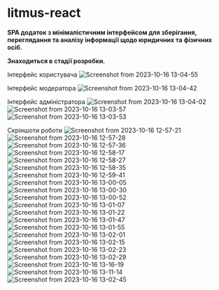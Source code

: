 # litmus-react

**SPA додаток з мінімалістичним інтерфейсом для зберігання, переглядання та аналізу інформації щодо юридичних та фізичних осіб.**

  
**Знаходиться в стадії розробки.**

Інтерфейс користувача
![Screenshot from 2023-10-16 13-04-55](https://github.com/maxmmin/litmus-react/assets/96373600/763361a0-5dba-41f2-b18c-a1caf1c5f2f5)

Інтерфейс модератора
![Screenshot from 2023-10-16 13-04-42](https://github.com/maxmmin/litmus-react/assets/96373600/d5b6cbdc-4255-43f3-85e4-ff3314f8f0e0)

Інтерфейс адміністратора
![Screenshot from 2023-10-16 13-04-02](https://github.com/maxmmin/litmus-react/assets/96373600/cfa3a13c-a55a-469e-910e-748d914e4044)
![Screenshot from 2023-10-16 13-03-57](https://github.com/maxmmin/litmus-react/assets/96373600/5e057720-ae6b-4731-b331-51b2dfd3622b)
![Screenshot from 2023-10-16 13-03-53](https://github.com/maxmmin/litmus-react/assets/96373600/2dc0c6ec-9106-431c-a316-d2396a9edb21)

Скріншоти роботи
![Screenshot from 2023-10-16 12-57-21](https://github.com/maxmmin/litmus-react/assets/96373600/08738ead-e8b7-4a90-8833-d34ddfa51d9a)
![Screenshot from 2023-10-16 12-57-28](https://github.com/maxmmin/litmus-react/assets/96373600/8996217c-ab45-4d32-8e72-203c6c3becb5)
![Screenshot from 2023-10-16 12-57-36](https://github.com/maxmmin/litmus-react/assets/96373600/49825714-4646-45d1-8f6c-e3839678933a)
![Screenshot from 2023-10-16 12-58-17](https://github.com/maxmmin/litmus-react/assets/96373600/d461be27-278a-4b9b-8e94-a9a44b8f6b0e)
![Screenshot from 2023-10-16 12-58-27](https://github.com/maxmmin/litmus-react/assets/96373600/7d5152d2-2dfc-49be-bae2-c4ca6e82f644)
![Screenshot from 2023-10-16 12-58-35](https://github.com/maxmmin/litmus-react/assets/96373600/c9802294-1e83-48a7-8db8-07d318b917e7)
![Screenshot from 2023-10-16 12-59-41](https://github.com/maxmmin/litmus-react/assets/96373600/3509de47-39a2-44e6-8e6e-fb19ad3022e2)
![Screenshot from 2023-10-16 13-00-05](https://github.com/maxmmin/litmus-react/assets/96373600/71116ab5-2718-4dc7-adee-429877bd931f)
![Screenshot from 2023-10-16 13-00-30](https://github.com/maxmmin/litmus-react/assets/96373600/b8f23dfe-0e1c-4670-8c98-95d4a1e1b9e9)
![Screenshot from 2023-10-16 13-00-52](https://github.com/maxmmin/litmus-react/assets/96373600/d42f3630-91d0-45ed-ad35-7944361acdb0)
![Screenshot from 2023-10-16 13-01-07](https://github.com/maxmmin/litmus-react/assets/96373600/d9d93f88-a1bb-4d50-bf72-f068dbcacd4f)
![Screenshot from 2023-10-16 13-01-22](https://github.com/maxmmin/litmus-react/assets/96373600/c60a9232-eda3-4d2d-ae69-e5e7d5312265)
![Screenshot from 2023-10-16 13-01-47](https://github.com/maxmmin/litmus-react/assets/96373600/6450e4d9-0556-43de-8694-fb929120be80)
![Screenshot from 2023-10-16 13-01-55](https://github.com/maxmmin/litmus-react/assets/96373600/ffa43434-bace-4524-94b4-269f3eaa3933)
![Screenshot from 2023-10-16 13-02-01](https://github.com/maxmmin/litmus-react/assets/96373600/b47d2dd2-201a-452d-9809-1432b39e41b1)
![Screenshot from 2023-10-16 13-02-15](https://github.com/maxmmin/litmus-react/assets/96373600/2416099e-2010-4d19-9b8b-a7f44b9ad463)
![Screenshot from 2023-10-16 13-02-23](https://github.com/maxmmin/litmus-react/assets/96373600/46502ccb-46a3-4dd0-aa6d-2946e8aec81b)
![Screenshot from 2023-10-16 13-02-29](https://github.com/maxmmin/litmus-react/assets/96373600/d7c07711-5cac-4dfe-a8d3-0b232126e969)
![Screenshot from 2023-10-16 13-16-19](https://github.com/maxmmin/litmus-react/assets/96373600/c987d829-5147-42eb-922c-85d73c9316ef)
![Screenshot from 2023-10-16 13-11-14](https://github.com/maxmmin/litmus-react/assets/96373600/85f5a67b-4980-43b7-9fc2-0a850fec2baf)
![Screenshot from 2023-10-16 13-02-45](https://github.com/maxmmin/litmus-react/assets/96373600/62b82509-803f-4e30-b37a-69b3143fc306)





